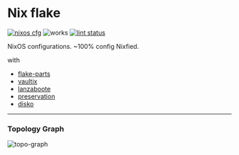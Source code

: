 # Nix flake

[![nixos cfg](https://img.shields.io/badge/NixOS%20cfg-3A8FB7?style=for-the-badge&logo=nixos&logoColor=BBDDE5)](https://nixos.org/)
![works](https://img.shields.io/badge/works-on%20my%20machines-FEDFE1?style=for-the-badge)
[![lint status](https://img.shields.io/github/actions/workflow/status/oluceps/nixos-config/lint.yaml?branch=trival&style=for-the-badge&label=lint&color=00AA90)](https://github.com/oluceps/nixos-config/actions?query=branch%3Atrival)

NixOS configurations. ~100% config Nixfied.

with

+ [flake-parts](https://github.com/hercules-ci/flake-parts)
+ [vaultix](https://github.com/oluceps/vaultix)
+ [lanzaboote](https://github.com/nix-community/lanzaboote)
+ [preservation](https://github.com/WilliButz/preservation)
+ [disko](https://github.com/nix-community/disko)

---

### Topology Graph

![topo-graph](https://raw.githubusercontent.com/oluceps/nixos-config/refs/heads/topo-graph/main.svg)
